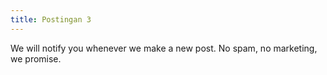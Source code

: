 ```yaml
---
title: Postingan 3
---
```


We will notify you whenever we make a new post. No spam, no marketing, we promise. 